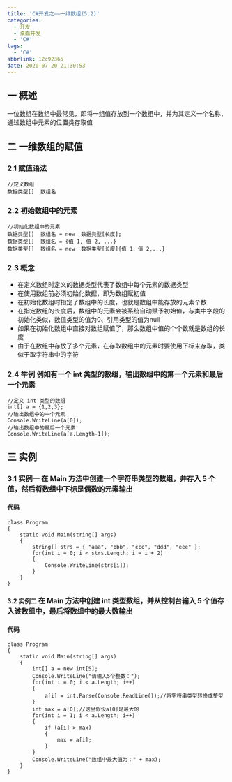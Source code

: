 ```yaml
---
title: 'C#开发之——一维数组(5.2)'
categories:
  - 开发
  - 桌面开发
  - 'C#'
tags:
  - 'C#'
abbrlink: 12c92365
date: 2020-07-20 21:30:53
---
```

## 一 概述

一位数组在数组中最常见，即将一组值存放到一个数组中，并为其定义一个名称，通过数组中元素的位置类存取值

<!--more-->

## 二 一维数组的赋值

### 2.1 赋值语法

```
//定义数组
数据类型[]  数组名
```

### 2.2 初始数组中的元素

```
//初始化数组中的元素
数据类型[]  数组名 = new  数据类型[长度];
数据类型[]  数组名 = {值 1, 值 2, ...}
数据类型[]  数组名 = new  数据类型[长度]{值 1，值 2,...}
```

### 2.3 概念

* 在定义数组时定义的数据类型代表了数组中每个元素的数据类型
* 在使用数组前必须初始化数据，即为数组赋初值
* 在初始化数组时指定了数组中的长度，也就是数组中能存放的元素个数
* 在指定数组的长度后，数组中的元素会被系统自动赋予初始值，与类中字段的初始化类似，数值类型的值为0、引用类型的值为null
* 如果在初始化数组中直接对数组赋值了，那么数组中值的个个数就是数组的长度
* 由于在数组中存放了多个元素，在存取数组中的元素时要使用下标来存取，类似于取字符串中的字符

### 2.4 举例<font size=3> 例如有一个 int 类型的数组，输出数组中的第一个元素和最后一个元素 </font>

```
//定义 int 类型的数组
int[] a = {1,2,3};
//输岀数组中的一个元素
Console.WriteLine(a[0]);
//输出数组中的最后一个元素
Console.WriteLine(a[a.Length-1]);
```

## 三 实例

### 3.1 实例一 <font size=3> 在 Main 方法中创建一个字符串类型的数组，并存入 5 个值，然后将数组中下标是偶数的元素输出 </font>

#### 代码

```
class Program
{
    static void Main(string[] args)
    {
        string[] strs = { "aaa", "bbb", "ccc", "ddd", "eee" };
        for(int i = 0; i < strs.Length; i = i + 2)
        {
            Console.WriteLine(strs[i]);
        }
    }
}
```

#### 3.2 实例二 <font size=3> 在 Main 方法中创建 int 类型数组，并从控制台输入 5 个值存入该数组中，最后将数组中的最大数输出 </font>

#### 代码

```
class Program
{
    static void Main(string[] args)
    {
        int[] a = new int[5];
        Console.WriteLine("请输入5个整数：");
        for(int i = 0; i < a.Length; i++)
        {
            a[i] = int.Parse(Console.ReadLine());//将字符串类型转换成整型
        }
        int max = a[0];//这里假设a[0]是最大的
        for(int i = 1; i < a.Length; i++)
        {
            if (a[i] > max)
            {
                max = a[i];
            }
        }
        Console.WriteLine("数组中最大值为：" + max);
    }
}
```
